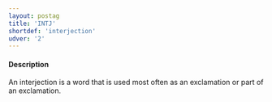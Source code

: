 ```yaml
---
layout: postag
title: 'INTJ'
shortdef: 'interjection'
udver: '2'
---
```


#### Description

An interjection is a word that is used most often as an exclamation or part of an exclamation.

<!-- Interlanguage links updated Ne 5. května 2024, 18:19:36 CEST -->
